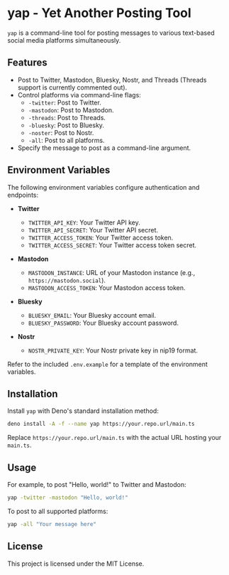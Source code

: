 # yap - Yet Another Posting Tool

`yap` is a command-line tool for posting messages to various text-based social media platforms simultaneously.

## Features

- Post to Twitter, Mastodon, Bluesky, Nostr, and Threads (Threads support is currently commented out).
- Control platforms via command-line flags:
  - `-twitter`: Post to Twitter.
  - `-mastodon`: Post to Mastodon.
  - `-threads`: Post to Threads.
  - `-bluesky`: Post to Bluesky.
  - `-noster`: Post to Nostr.
  - `-all`: Post to all platforms.
- Specify the message to post as a command-line argument.

## Environment Variables

The following environment variables configure authentication and endpoints:

- **Twitter**
  - `TWITTER_API_KEY`: Your Twitter API key.
  - `TWITTER_API_SECRET`: Your Twitter API secret.
  - `TWITTER_ACCESS_TOKEN`: Your Twitter access token.
  - `TWITTER_ACCESS_SECRET`: Your Twitter access token secret.

- **Mastodon**
  - `MASTODON_INSTANCE`: URL of your Mastodon instance (e.g., `https://mastodon.social`).
  - `MASTODON_ACCESS_TOKEN`: Your Mastodon access token.

- **Bluesky**
  - `BLUESKY_EMAIL`: Your Bluesky account email.
  - `BLUESKY_PASSWORD`: Your Bluesky account password.

- **Nostr**
  - `NOSTR_PRIVATE_KEY`: Your Nostr private key in nip19 format.

Refer to the included `.env.example` for a template of the environment variables.

## Installation

Install `yap` with Deno's standard installation method:

```bash
deno install -A -f --name yap https://your.repo.url/main.ts
```

Replace `https://your.repo.url/main.ts` with the actual URL hosting your `main.ts`.

## Usage

For example, to post "Hello, world!" to Twitter and Mastodon:

```bash
yap -twitter -mastodon "Hello, world!"
```

To post to all supported platforms:

```bash
yap -all "Your message here"
```

## License

This project is licensed under the MIT License.
